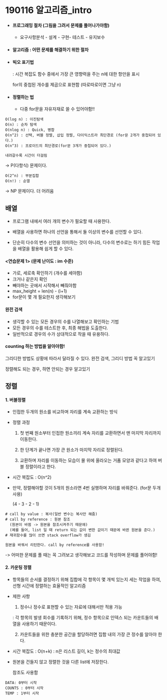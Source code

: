 # 190116 알고리즘_intro

* #### 프로그래밍 절차 (그림을 그려서 문제를 풀어나가야함)

  * 요구사항분석 - 설계 - 구현- 테스트 - 유지보수




* #### 알고리즘 : 어떤 문제를 해결하기 위한 절차



* #### 빅오 표기법 

  : 시간 복잡도 함수 중에서 가장 큰 영향력을 주는 n에 대한 항만을 표시

   for의 중첩된 개수를 제곱으로 표현함 (따로따로이면 그냥 n)

* #### 정렬하는 법

  * 다중 for문을 자유자재로 쓸 수 있어야함!! 

``` 
O(log n) : 이진탐색
O(n) : 순차 탐색
O(nlog n) : Quick, 병합
O(n^2) : 선택, 버블 정렬, 삽입 정렬, 다이익스트라 최단경로 (for문 2개가 중첩되어 있다.)
O(n^3) : 프로이드의 최단경로(for문 3개가 중첩되어 있다.)

내려갈수록 시간이 더걸림
```

-> P(다항식) 문제이다.

```
O(2^n) : 부분집합
O(n!) : 순열 
```

-> NP 문제이다. 더 어려움



## 배열

* 프로그램 내에서 여러 개의 변수가 필요할 때 사용한다.

* 배열을 사용하면 하나의 선언을 통해서 둘 이상의 변수를 선언할 수 있다.

* 단순히 다수의 변수 선언을 의미하는 것이 아니라, 다수의 변수로는 하기 힘든 작업을 배열을 활용해 쉽게 할 수 있다.


#### <연습문제 1> (문제 난이도 : im 수준)

* 가로, 세로축 확인하기 (개수를 세야함)
* 크거나 같은지 확인
* 빼야하는 곳에서 시작해서 빼줘야함
* max_height = len(n) - (i+1)
* for문이 몇 개 필요한지 생각해보기



#### 완전 검색

* 생각할 수  있는 모든 경우의 수를 나열해보고 확인하는 기법
* 모든 경우의 수를 테스트한 후,  최종 해법을 도출한다.
* 일반적으로 경우의 수가 상대적으로 작을 때 유용하다.



#### counting 하는 방법을 알아야함!

그리디한 방법도 상황에 따라서 달라질 수 있다. 완전 검색, 그리디 방법 꼭 알고있기

정렬해도 되는 경우, 하면 안되는 경우 알고있기



## 정렬

#### 1. 버블정렬

* 인접한 두개의 원소를 비교하며 자리를 계속 교환하는 방식

* 정렬 과정

  1) 첫 번째 원소부터 인접한 원소끼리 계속 자리를 교환하면서 맨 마지막 자리까지 이동한다.

  2) 한 단계가 끝나면 가장 큰 원소가 마지막 자리로 정렬된다.

  3) 교환하며 자리를 이동하는 모습이 물 위에 올라오는 거품 모양과 같다고 하여 버블 정렬이라고 한다.

* 시간 복잡도 : O(n^2)

* 만약, 정렬해야할 것이 5개의 원소라면 4번 실행하며 자리를 바꿔준다. (for문 두개 사용)

  (4 - 3 - 2 - 1)

```
# call by value : 복사(일반 변수는 복사만 해줌)
# call by reference : 원본 참조 
  (원본이 바뀜 -> 원본을 참조시켜주기 때문에)
  (예를 들어, list 일 때 return 되는 값이 변한 값이기 때문에 바뀐 원본을 준다.)
# 재귀함수를 많이 쓰면 stack overflow가 생김

원본을 바꿔서 리턴한다. call by reference를 사용함!
```

-> 어떠한 문제를 풀 때는 꼭 그려보고 생각해보고 코드를 작성하며 문제를 풀어야함!



#### 2. 카운팅 정렬

* 항목들의 순서를 결정하기 위해 집합에 각 항목이 몇 개씩 있는지 세는 작업을 하여, 선형 시간에 정렬하는 효율적인 알고리즘

* 제한 사항

  1) 정수나 정수로 표현할 수 있는 자료에 대해서만 적용 가능

   : 각 항목의 발생 회수를 기록하기 위해, 정수 항목으로 인덱스 되는 카운트들의 배열을 사용하기 때문이다.

  2) 카운트들을 위한 충분한 공간을 할당하려면 집함 내의 가장 큰 정수를 알아야 한다.

* 시간 복잡도 : O(n+k) : n은 리스트 길이, k는 정수의 최대값

* 원본을 건들지 않고 정렬한 것을 다른 list에 저장한다.

  참조도 사용함

```
DATA: 0부터 시작
COUNTS : 0부터 시작
TEMP : 1부터 시작
```


